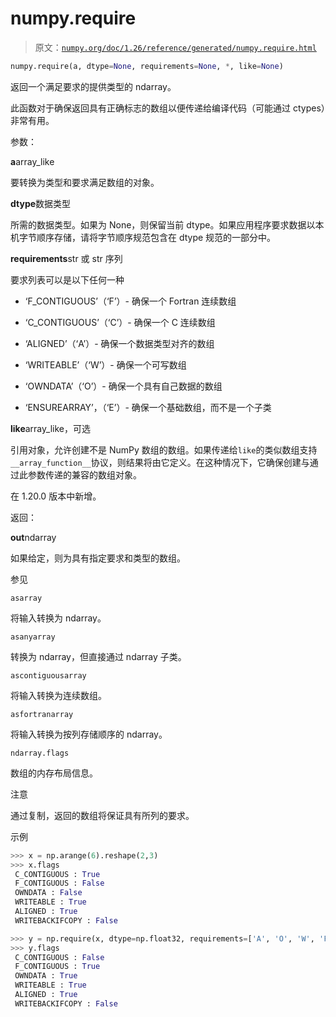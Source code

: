 # numpy.require

> 原文：[`numpy.org/doc/1.26/reference/generated/numpy.require.html`](https://numpy.org/doc/1.26/reference/generated/numpy.require.html)

```py
numpy.require(a, dtype=None, requirements=None, *, like=None)
```

返回一个满足要求的提供类型的 ndarray。

此函数对于确保返回具有正确标志的数组以便传递给编译代码（可能通过 ctypes）非常有用。

参数：

**a**array_like

要转换为类型和要求满足数组的对象。

**dtype**数据类型

所需的数据类型。如果为 None，则保留当前 dtype。如果应用程序要求数据以本机字节顺序存储，请将字节顺序规范包含在 dtype 规范的一部分中。

**requirements**str 或 str 序列

要求列表可以是以下任何一种

+   ‘F_CONTIGUOUS’（‘F’）- 确保一个 Fortran 连续数组

+   ‘C_CONTIGUOUS’（‘C’）- 确保一个 C 连续数组

+   ‘ALIGNED’（‘A’）- 确保一个数据类型对齐的数组

+   ‘WRITEABLE’（‘W’）- 确保一个可写数组

+   ‘OWNDATA’（‘O’）- 确保一个具有自己数据的数组

+   ‘ENSUREARRAY’，（‘E’）- 确保一个基础数组，而不是一个子类

**like**array_like，可选

引用对象，允许创建不是 NumPy 数组的数组。如果传递给`like`的类似数组支持`__array_function__`协议，则结果将由它定义。在这种情况下，它确保创建与通过此参数传递的兼容的数组对象。

在 1.20.0 版本中新增。

返回：

**out**ndarray

如果给定，则为具有指定要求和类型的数组。

参见

`asarray`

将输入转换为 ndarray。

`asanyarray`

转换为 ndarray，但直接通过 ndarray 子类。

`ascontiguousarray`

将输入转换为连续数组。

`asfortranarray`

将输入转换为按列存储顺序的 ndarray。

`ndarray.flags`

数组的内存布局信息。

注意

通过复制，返回的数组将保证具有所列的要求。

示例

```py
>>> x = np.arange(6).reshape(2,3)
>>> x.flags
 C_CONTIGUOUS : True
 F_CONTIGUOUS : False
 OWNDATA : False
 WRITEABLE : True
 ALIGNED : True
 WRITEBACKIFCOPY : False 
```

```py
>>> y = np.require(x, dtype=np.float32, requirements=['A', 'O', 'W', 'F'])
>>> y.flags
 C_CONTIGUOUS : False
 F_CONTIGUOUS : True
 OWNDATA : True
 WRITEABLE : True
 ALIGNED : True
 WRITEBACKIFCOPY : False 
```
